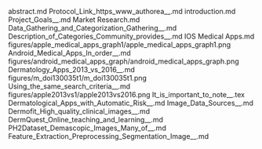 abstract.md
Protocol_Link_https_www_authorea__.md
introduction.md
Project_Goals__.md
Market Research.md
Data_Gathering_and_Categorization_Gathering__.md
Description_of_Categories_Community_provides__.md
IOS Medical Apps.md
figures/apple_medical_apps_graph1/apple_medical_apps_graph1.png
Android_Medical_Apps_In_order__.md
figures/android_medical_apps_graph/android_medical_apps_graph.png
Dermatology_Apps_2013_vs_2016__.md
figures/m_doi130035t1/m_doi130035t1.png
Using_the_same_search_criteria__.md
figures/apple2013vs1/apple2013vs2016.png
It_is_important_to_note__.tex
Dermatological_Apps_with_Automatic_Risk__.md
Image_Data_Sources__.md
Dermofit_High_quality_clinical_images__.md
DermQuest_Online_teaching_and_learning__.md
PH2Dataset_Demascopic_Images_Many_of__.md
Feature_Extraction_Preprocessing_Segmentation_Image__.md
